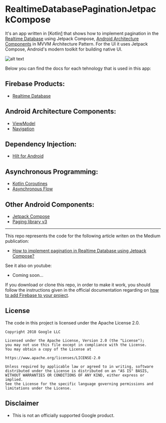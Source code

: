 # RealtimeDatabasePaginationJetpackCompose

It's an app written in [Kotlin[1] that shows how to implement pagination in the [Realtime Database][2] using Jetpack Compose, [Android Architecture Components][3] in MVVM Architecture Pattern. For the UI it uses Jetpack Compose, Android's modern toolkit for building native UI.

![alt text](https://i.ibb.co/th24qrC/app.png)

Below you can find the docs for each tehnology that is used in this app:

## Firebase Products:
* [Realtime Database][2]

## Android Architecture Components:
* [ViewModel][5]
* [Navigation][12]

## Dependency Injection:
* [Hilt for Android][6]

## Asynchronous Programming:
* [Kotlin Coroutines][7]
* [Asynchronous Flow][8]

## Other Android Components:
* [Jetpack Compose][9]
* [Paging library v3][13]

---

This repo represents the code for the following article writen on the Medium publication:

* [How to implement pagination in Realtime Database using Jetpack Compose?][10]

See it also on youtube:

* Coming soon...

If you download or clone this repo, in order to make it work, you should follow the instructions given in the official documentation regarding on [how to add Firebase to your project][11].

**License**
---
The code in this project is licensed under the Apache License 2.0.

    Copyright 2018 Google LLC

    Licensed under the Apache License, Version 2.0 (the "License");
    you may not use this file except in compliance with the License.
    You may obtain a copy of the License at

    https://www.apache.org/licenses/LICENSE-2.0

    Unless required by applicable law or agreed to in writing, software
    distributed under the License is distributed on an "AS IS" BASIS,
    WITHOUT WARRANTIES OR CONDITIONS OF ANY KIND, either express or implied.
    See the License for the specific language governing permissions and
    limitations under the License.

**Disclaimer**
---
* This is not an officially supported Google product.

[1]: https://kotlinlang.org/
[2]: https://firebase.google.com/docs/database
[3]: https://developer.android.com/topic/libraries/architecture
[5]: https://developer.android.com/topic/libraries/architecture/viewmodel
[6]: https://developer.android.com/training/dependency-injection/hilt-android
[7]: https://kotlinlang.org/docs/coroutines-overview.html
[8]: https://kotlinlang.org/docs/flow.html
[9]: https://developer.android.com/jetpack/compose
[10]: https://...
[11]: https://firebase.google.com/docs/android/setup
[12]: https://developer.android.com/guide/navigation
[13]: https://developer.android.com/topic/libraries/architecture/paging/v3-overview
